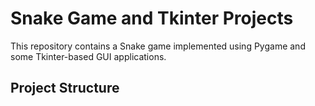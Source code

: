 # Snake Game and Tkinter Projects

This repository contains a Snake game implemented using Pygame and some Tkinter-based GUI applications.

## Project Structure
